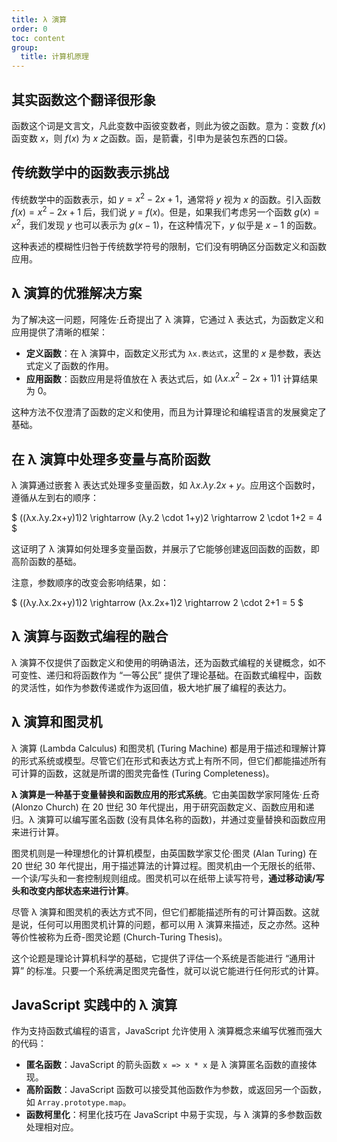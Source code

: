 ```yaml
---
title: λ 演算
order: 0
toc: content
group:
  title: 计算机原理
---
```


## 其实函数这个翻译很形象

函数这个词是文言文，凡此变数中函彼变数者，则此为彼之函数。意为：变数 $f(x)$ 函变数 $x$，则 $f(x)$ 为 $x$ 之函数。函，是箭囊，引申为是装包东西的口袋。

## 传统数学中的函数表示挑战

传统数学中的函数表示，如 $y = x^2 - 2x + 1$，通常将 $y$ 视为 $x$ 的函数。引入函数 $f(x)= x^2 - 2x + 1$ 后，我们说 $y = f(x)$。但是，如果我们考虑另一个函数 $g(x) = x^2$，我们发现 $y$ 也可以表示为 $g(x-1)$，在这种情况下，$y$ 似乎是 $x-1$ 的函数。

这种表述的模糊性归咎于传统数学符号的限制，它们没有明确区分函数定义和函数应用。

## λ 演算的优雅解决方案

为了解决这一问题，阿隆佐·丘奇提出了 λ 演算，它通过 λ 表达式，为函数定义和应用提供了清晰的框架：

- **定义函数**：在 λ 演算中，函数定义形式为 `λx.表达式`，这里的 $x$ 是参数，表达式定义了函数的作用。
- **应用函数**：函数应用是将值放在 λ 表达式后，如 $(λx.x^2-2x+1)1$ 计算结果为 $0$。

这种方法不仅澄清了函数的定义和使用，而且为计算理论和编程语言的发展奠定了基础。

## 在 λ 演算中处理多变量与高阶函数

λ 演算通过嵌套 λ 表达式处理多变量函数，如 $λx.λy.2x+y$。应用这个函数时，遵循从左到右的顺序：

$
((λx.λy.2x+y)1)2 \rightarrow (λy.2 \cdot 1+y)2 \rightarrow 2 \cdot 1+2 = 4
$

这证明了 λ 演算如何处理多变量函数，并展示了它能够创建返回函数的函数，即高阶函数的基础。

注意，参数顺序的改变会影响结果，如：

$
((λy.λx.2x+y)1)2 \rightarrow (λx.2x+1)2 \rightarrow 2 \cdot 2+1 = 5
$

## λ 演算与函数式编程的融合

λ 演算不仅提供了函数定义和使用的明确语法，还为函数式编程的关键概念，如不可变性、递归和将函数作为 “一等公民” 提供了理论基础。在函数式编程中，函数的灵活性，如作为参数传递或作为返回值，极大地扩展了编程的表达力。

## λ 演算和图灵机

λ 演算 (Lambda Calculus) 和图灵机 (Turing Machine) 都是用于描述和理解计算的形式系统或模型。尽管它们在形式和表达方式上有所不同，但它们都能描述所有可计算的函数，这就是所谓的图灵完备性 (Turing Completeness)。

**λ 演算是一种基于变量替换和函数应用的形式系统**。它由美国数学家阿隆佐·丘奇 (Alonzo Church) 在 20 世纪 30 年代提出，用于研究函数定义、函数应用和递归。λ 演算可以编写匿名函数 (没有具体名称的函数)，并通过变量替换和函数应用来进行计算。

图灵机则是一种理想化的计算机模型，由英国数学家艾伦·图灵 (Alan Turing) 在 20 世纪 30 年代提出，用于描述算法的计算过程。图灵机由一个无限长的纸带、一个读/写头和一套控制规则组成。图灵机可以在纸带上读写符号，**通过移动读/写头和改变内部状态来进行计算**。

尽管 λ 演算和图灵机的表达方式不同，但它们都能描述所有的可计算函数。这就是说，任何可以用图灵机计算的问题，都可以用 λ 演算来描述，反之亦然。这种等价性被称为丘奇-图灵论题 (Church-Turing Thesis)。

这个论题是理论计算机科学的基础，它提供了评估一个系统是否能进行 “通用计算” 的标准。只要一个系统满足图灵完备性，就可以说它能进行任何形式的计算。

## JavaScript 实践中的 λ 演算

作为支持函数式编程的语言，JavaScript 允许使用 λ 演算概念来编写优雅而强大的代码：

- **匿名函数**：JavaScript 的箭头函数 `x => x * x` 是 λ 演算匿名函数的直接体现。
- **高阶函数**：JavaScript 函数可以接受其他函数作为参数，或返回另一个函数，如 `Array.prototype.map`。
- **函数柯里化**：柯里化技巧在 JavaScript 中易于实现，与 λ 演算的多参数函数处理相对应。
